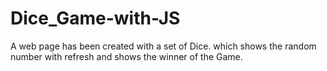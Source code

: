 # Dice_Game-with-JS
A web page has been created with a set of Dice. which shows the random number with refresh and shows the winner of the Game.  
